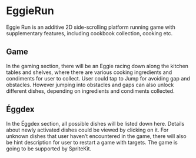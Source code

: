 # EggieRun

Eggie Run is an additive 2D side-scrolling platform running game with supplementary features, including cookbook collection, cooking etc. 

## Game
In the gaming section, there will be an Eggie racing down along the kitchen tables and shelves, where there are various cooking ingredients and condiments for user to collect. User could tap to Jump for avoiding gap and obstacles. However jumping into obstacles and gaps can also unlock different dishes, depending on ingredients and condiments collected.

## Éggdex
In the Éggdex section, all possible dishes will be listed down here. Details about newly activated dishes could be viewed by clicking on it. For unknown dishes that user haven’t encountered in the game, there will also be hint description for user to restart a game with targets. The game is going to be supported by SpriteKit.